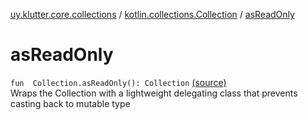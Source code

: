 [uy.klutter.core.collections](../index.md) / [kotlin.collections.Collection](index.md) / [asReadOnly](.)


# asReadOnly
<code>fun <T> Collection<T>.asReadOnly(): Collection<T></code> [(source)](https://github.com/kohesive/klutter/blob/master/core-jdk6/src/main/kotlin/uy/klutter/core/common/Immutable.kt#L202)<br/>
Wraps the Collection with a lightweight delegating class that prevents casting back to mutable type


